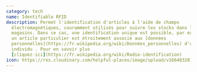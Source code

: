 ```yaml
---
category: tech
name: Identifiable RFID
description: Permet l'identification d'articles à l'aide de champs
  électromagnétiques, couramment utilisés pour suivre les stocks dans les
  magasins. Dans ce cas, une identification unique est possible, par exemple si
  un article particulier est étroitement associé aux [données
  personnelles](https://fr.wikipedia.org/wiki/Données_personnelles) d'un
  individu . Pour en savoir plus
  [cliquez-ici](https://fr.wikipedia.org/wiki/Radio-identification)
icon: https://res.cloudinary.com/helpful-places/image/upload/v1664832811/dtpr-icons/tech/yellow/wave_fy4pn8.svg
---
```

